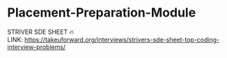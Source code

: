 # Placement-Preparation-Module
STRIVER SDE SHEET :fire: <br>
LINK: https://takeuforward.org/interviews/strivers-sde-sheet-top-coding-interview-problems/
